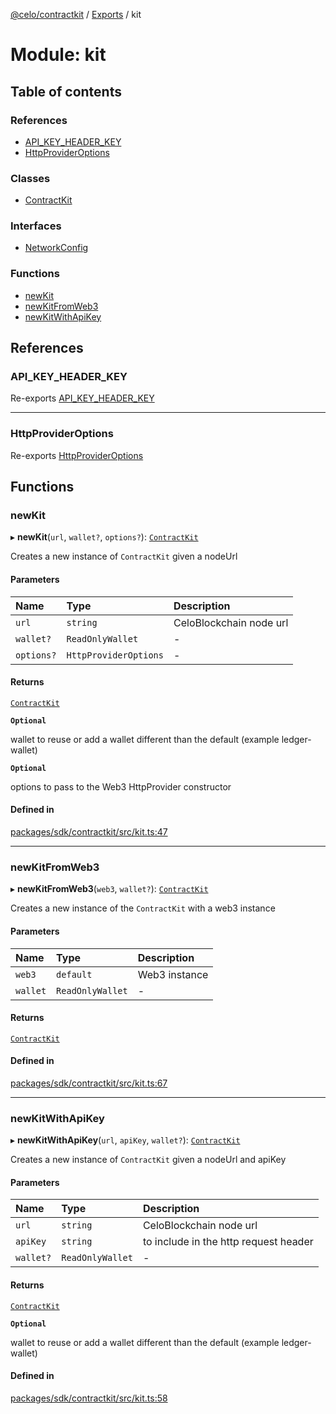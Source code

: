 [@celo/contractkit](../README.md) / [Exports](../modules.md) / kit

# Module: kit

## Table of contents

### References

- [API\_KEY\_HEADER\_KEY](kit.md#api_key_header_key)
- [HttpProviderOptions](kit.md#httpprovideroptions)

### Classes

- [ContractKit](../classes/kit.ContractKit.md)

### Interfaces

- [NetworkConfig](../interfaces/kit.NetworkConfig.md)

### Functions

- [newKit](kit.md#newkit)
- [newKitFromWeb3](kit.md#newkitfromweb3)
- [newKitWithApiKey](kit.md#newkitwithapikey)

## References

### API\_KEY\_HEADER\_KEY

Re-exports [API_KEY_HEADER_KEY](setupForKits.md#api_key_header_key)

___

### HttpProviderOptions

Re-exports [HttpProviderOptions](setupForKits.md#httpprovideroptions)

## Functions

### newKit

▸ **newKit**(`url`, `wallet?`, `options?`): [`ContractKit`](../classes/kit.ContractKit.md)

Creates a new instance of `ContractKit` given a nodeUrl

#### Parameters

| Name | Type | Description |
| :------ | :------ | :------ |
| `url` | `string` | CeloBlockchain node url |
| `wallet?` | `ReadOnlyWallet` | - |
| `options?` | `HttpProviderOptions` | - |

#### Returns

[`ContractKit`](../classes/kit.ContractKit.md)

**`Optional`**

wallet to reuse or add a wallet different than the default (example ledger-wallet)

**`Optional`**

options to pass to the Web3 HttpProvider constructor

#### Defined in

[packages/sdk/contractkit/src/kit.ts:47](https://github.com/celo-org/developer-tooling/blob/master/packages/sdk/contractkit/src/kit.ts#L47)

___

### newKitFromWeb3

▸ **newKitFromWeb3**(`web3`, `wallet?`): [`ContractKit`](../classes/kit.ContractKit.md)

Creates a new instance of the `ContractKit` with a web3 instance

#### Parameters

| Name | Type | Description |
| :------ | :------ | :------ |
| `web3` | `default` | Web3 instance |
| `wallet` | `ReadOnlyWallet` | - |

#### Returns

[`ContractKit`](../classes/kit.ContractKit.md)

#### Defined in

[packages/sdk/contractkit/src/kit.ts:67](https://github.com/celo-org/developer-tooling/blob/master/packages/sdk/contractkit/src/kit.ts#L67)

___

### newKitWithApiKey

▸ **newKitWithApiKey**(`url`, `apiKey`, `wallet?`): [`ContractKit`](../classes/kit.ContractKit.md)

Creates a new instance of `ContractKit` given a nodeUrl and apiKey

#### Parameters

| Name | Type | Description |
| :------ | :------ | :------ |
| `url` | `string` | CeloBlockchain node url |
| `apiKey` | `string` | to include in the http request header |
| `wallet?` | `ReadOnlyWallet` | - |

#### Returns

[`ContractKit`](../classes/kit.ContractKit.md)

**`Optional`**

wallet to reuse or add a wallet different than the default (example ledger-wallet)

#### Defined in

[packages/sdk/contractkit/src/kit.ts:58](https://github.com/celo-org/developer-tooling/blob/master/packages/sdk/contractkit/src/kit.ts#L58)
